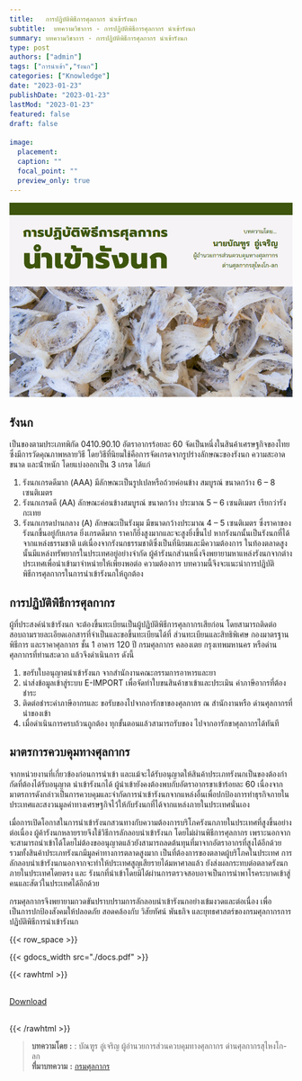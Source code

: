 ```yaml
---
title:   การปฏิบัติพิธีการศุลกากร นําเข้ารังนก
subtitle:  บทความวิชาการ - การปฏิบัติพิธีการศุลกากร นําเข้ารังนก
summary: บทความวิชาการ - การปฏิบัติพิธีการศุลกากร นําเข้ารังนก
type: post
authors: ["admin"]
tags: ["การนำเข้า","รังนก"]
categories: ["Knowledge"]
date: "2023-01-23"
publishDate: "2023-01-23"
lastMod: "2023-01-23"
featured: false
draft: false

image:
  placement:
  caption: ""
  focal_point: ""
  preview_only: true
---
```


![](featured.png)



## รังนก  

เป็นของตามประเภทพิกัด 0410.90.10 อัตราอากรร้อยละ 60 จัดเป็นหนึ่งในสินค้าเศรษฐกิจของไทย ซึ่งมีการวัดคุณภาพหลายวิธี
โดยวิธีที่นิยมใช้คือการจัดเกรดจากรูปร่างลักษณะของรังนก ความสะอาด ขนาด และน้ําหนัก โดยแบ่งออกเป็น 3 เกรด ได้แก่
1. รังนกเกรดดีมาก (AAA) มีลักษณะเป็นรูปเปลหรือถ้วยค่อนข้าง สมบูรณ์ ขนาดกว้าง 6 – 8 เซนติเมตร
2. รังนกเกรดดี (AA) ลักษณะค่อนข้างสมบูรณ์ ขนาดกว้าง ประมาณ 5 – 6 เซนติเมตร เรียกว่ารังกะเทย
3. รังนกเกรดปานกลาง (A) ลักษณะเป็นรังมุม มีขนาดกว้างประมาณ 4 – 5 เซนติเมตร ซึ่งราคาของรังนกขึ้นอยู่กับเกรด ยิ่งเกรดดีมาก ราคาก็ยิ่งสูงมากและจะสูงยิ่งขึ้นไป หากรังนกนั้นเป็นรังนกที่ได้จากแหล่งธรรมชาติ แต่เนื่องจากรังนกธรรมชาติซึ่งเป็นที่นิยมและมีความต้องการ ในท้องตลาดสูงนั้นมีแหล่งทรัพยากรในประเทศอยู่อย่างจํากัด ผู้ค้ารังนกส่วนหนึ่งจึงพยายามหาแหล่งรังนกจากต่างประเทศเพื่อนําเข้ามาจําหน่ายให้เพียงพอต่อ ความต้องการ บทความนี้จึงจะแนะนําการปฏิบัติพิธีการศุลกากรในการนําเข้ารังนกให้ถูกต้อง

## การปฏิบัติพิธีการศุลกากร  

ผู้ที่ประสงค์นําเข้ารังนก จะต้องขึ้นทะเบียนเป็นผู้ปฏิบัติพิธีการศุลกากรเสียก่อน โดยสามารถติดต่อ สอบถามรายละเอียดเอกสารที่จําเป็นและขอขึ้นทะเบียนได้ที่ ส่วนทะเบียนและสิทธิพิเศษ กองมาตรฐานพิธีการ และราคาศุลกากร ชั้น 1 อาคาร 120 ปี กรมศุลกากร คลองเตย กรุงเทพมหานคร หรือด่านศุลกากรที่ท่านสะดวก แล้วจึงดําเนินการ ดังนี้
1.	ขอรับใบอนุญาตนําเข้ารังนก จากสํานักงานคณะกรรมการอาหารและยา
2.	นําส่งข้อมูลเข้าสู่ระบบ E-IMPORT เพื่อจัดทําใบขนสินค้าขาเข้าและประเมิน ค่าภาษีอากรที่ต้องชําระ
3.	ติดต่อชําระค่าภาษีอากรและ ขอรับของไปจากอารักขาของศุลกากร ณ สํานักงานหรือ ด่านศุลกากรที่นําของเข้า
4.	เมื่อดําเนินการครบถ้วนถูกต้อง ทุกขั้นตอนแล้วสามารถรับของ ไปจากอารักขาศุลกากรได้ทันที

## มาตรการควบคุมทางศุลกากร
จากหน่วยงานที่เกี่ยวข้องก่อนการนําเข้า และแม้จะได้รับอนุญาตให้สินค้าประเภทรังนกเป็นของต้องกํากัดที่ต้องได้รับอนุญาต
นําเข้ารังนกได้ ผู้นําเข้ายังคงต้องพบกับอัตราอากรขาเข้าร้อยละ 60 เนื่องจากมาตรการดังกล่าวเป็นการควบคุมและจํากัดการนําเข้ารังนกจากแหล่งอื่นเพื่อปกป้องการทําธุรกิจภายในประเทศและสงวนมูลค่าทางเศรษฐกิจไว้ให้กับรังนกที่ได้จากแหล่งภายในประเทศนั่นเอง

เมื่อการเปิดโอกาสในการนําเข้ารังนกสวนทางกับความต้องการบริโภครังนกภายในประเทศที่สูงขึ้นอย่างต่อเนื่อง ผู้ค้ารังนกหลายรายจึงใช้วิธีการลักลอบนําเข้ารังนก โดยไม่ผ่านพิธีการศุลกากร เพราะนอกจากจะสามารถนําเข้าได้โดยไม่ต้องขออนุญาตแล้วยังสามารถลดต้นทุนที่มาจากอัตราอากรที่สูงได้อีกด้วย รวมทั้งสินค้าประเภทรังนกมีมูลค่าทางการตลาดสูงมาก เป็นที่ต้องการของตลาดผู้บริโภคในประเทศ การลักลอบนําเข้ารังนกนอกจากจะทําให้ประเทศสูญเสียรายได้มหาศาลแล้ว ยังส่งผลกระทบต่อตลาดรังนกภายในประเทศโดยตรง และ รังนกที่นําเข้าโดยมิได้ผ่านการตรวจสอบอาจเป็นการนําพาโรคระบาดเข้าสู่คนและสัตว์ในประเทศได้อีกด้วย

กรมศุลกากรจึงพยายามกวดขันปราบปรามการลักลอบนําเข้ารังนกอย่างเข้มงวดและต่อเนื่อง เพื่อเป็นการปกป้องสังคมให้ปลอดภัย สอดคล้องกับ วิสัยทัศน์ พันธกิจ และยุทธศาสตร์ของกรมศุลกากรการปฏิบัติพิธีการนําเข้ารังนก


{{< row_space >}}

{{< gdocs_width src="./docs.pdf" >}}


{{< rawhtml >}}
<br>

<br>
<div class="article-tags">
<a class="badge badge-danger" href="./docs.pdf" target="_blank" id="download_files_new">Download</a>

</div>
<br>

{{< /rawhtml >}}


> **บทความโดย** **:** : บัณฑูร อู่เจริญ ผู้อํานวยการส่วนควบคุมทางศุลกากร ด่านศุลกากรสุไหงโก-ลก  
> **ที่มาบทความ** **:** [กรมศุลกากร](https://www.customs.go.th/cont_strc_simple_with_date.php?current_id=142329324149505f4b464b46464a4f)  